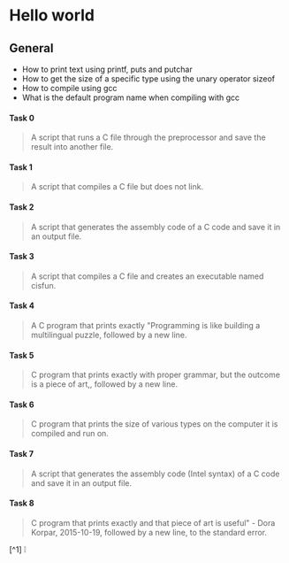 # Hello world

## General
- How to print text using printf, puts and putchar
- How to get the size of a specific type using the unary operator sizeof
- How to compile using gcc
- What is the default program name when compiling with gcc

#### Task 0
> A script that runs a C file through the preprocessor and save the result into another file.

#### Task 1
> A script that compiles a C file but does not link.

#### Task 2
> A script that generates the assembly code of a C code and save it in an output file.

#### Task 3
> A script that compiles a C file and creates an executable named cisfun.

#### Task 4
> A C program that prints exactly "Programming is like building a multilingual puzzle, followed by a new line.

#### Task 5
> C program that prints exactly with proper grammar, but the outcome is a piece of art,, followed by a new line.

#### Task 6
>  C program that prints the size of various types on the computer it is compiled and run on.

#### Task 7
> A script that generates the assembly code (Intel syntax) of a C code and save it in an output file.
#### Task 8
>  C program that prints exactly and that piece of art is useful" - Dora Korpar, 2015-10-19, followed by a new line, to the standard error.

[^1] :grey_exclamation:
